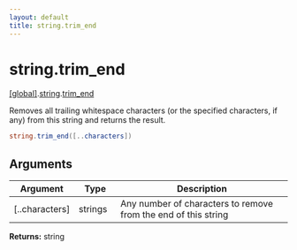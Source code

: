```yaml
---
layout: default
title: string.trim_end
---
```


# string.trim_end

[\[global\]]({{site.baseurl}}/docs/).[string]({{site.baseurl}}/docs/string/).[trim_end]({{site.baseurl}}/docs/string/trim_end/)

Removes all trailing whitespace characters (or the specified characters, if any) from this string and returns the result.

```cs
string.trim_end([..characters])
```

## Arguments

<table>
  <col width="15%">
  <col width="15%">
  <thead>
    <tr>
      <th>Argument</th>
      <th>Type</th>
      <th>Description</th>
    </tr>
  </thead>
  <tbody>
    <tr>
      <td>[..characters]</td>
      <td>strings</td>
      <td>Any number of characters to remove from the end of this string</td>
    </tr>
  </tbody>
</table>

**Returns:** string
